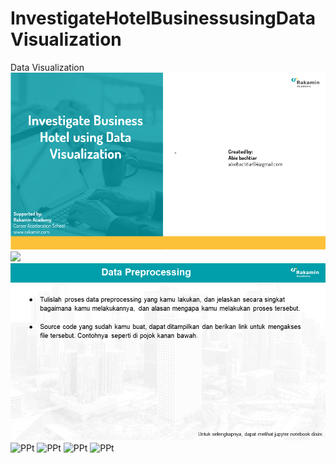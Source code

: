 # InvestigateHotelBusinessusingDataVisualization
Data Visualization
![](https://github.com/bachtiar09/InvestigateHotelBusinessusingDataVisualization/blob/main/Investigate%2BBusiness%2BHotel%2Busing%2BData%2BVisualization%20(2)/Slide1.PNG)
![]([https://github.com/bachtiar09/InvestigateHotelBusinessusingDataVisualization/blob/main/Investigate%2BBusiness%2BHotel%2Busing%2BData%2BVisualization%20(2)/Slide1.PNG](https://github.com/bachtiar09/InvestigateHotelBusinessusingDataVisualization/blob/main/Investigate%2BBusiness%2BHotel%2Busing%2BData%2BVisualization%20(2)/Slide2.PNG)https://github.com/bachtiar09/InvestigateHotelBusinessusingDataVisualization/blob/main/Investigate%2BBusiness%2BHotel%2Busing%2BData%2BVisualization%20(2)/Slide2.PNG)
![PPt](https://github.com/bachtiar09/InvestigateHotelBusinessusingDataVisualization/blob/main/Investigate%2BBusiness%2BHotel%2Busing%2BData%2BVisualization%20(2)/Slide3.PNG)
![PPt]([https://github.com/bachtiar09/InvestigateHotelBusinessusingDataVisualization/blob/main/Investigate%2BBusiness%2BHotel%2Busing%2BData%2BVisualization%20(2)/Slide3.PNG](https://github.com/bachtiar09/InvestigateHotelBusinessusingDataVisualization/blob/main/Investigate%2BBusiness%2BHotel%2Busing%2BData%2BVisualization%20(2)/Slide4.PNG))
![PPt]([https://github.com/bachtiar09/InvestigateHotelBusinessusingDataVisualization/blob/main/Investigate%2BBusiness%2BHotel%2Busing%2BData%2BVisualization%20(2)/Slide3.PNG](https://github.com/bachtiar09/InvestigateHotelBusinessusingDataVisualization/blob/main/Investigate%2BBusiness%2BHotel%2Busing%2BData%2BVisualization%20(2)/Slide5.PNG))
![PPt]([https://github.com/bachtiar09/InvestigateHotelBusinessusingDataVisualization/blob/main/Investigate%2BBusiness%2BHotel%2Busing%2BData%2BVisualization%20(2)/Slide3.PNG](https://github.com/bachtiar09/InvestigateHotelBusinessusingDataVisualization/blob/main/Investigate%2BBusiness%2BHotel%2Busing%2BData%2BVisualization%20(2)/Slide6.PNG))
![PPt]([https://github.com/bachtiar09/InvestigateHotelBusinessusingDataVisualization/blob/main/Investigate%2BBusiness%2BHotel%2Busing%2BData%2BVisualization%20(2)/Slide3.PNG](https://github.com/bachtiar09/InvestigateHotelBusinessusingDataVisualization/blob/main/Investigate%2BBusiness%2BHotel%2Busing%2BData%2BVisualization%20(2)/Slide7.PNG)https://github.com/bachtiar09/InvestigateHotelBusinessusingDataVisualization/blob/main/Investigate%2BBusiness%2BHotel%2Busing%2BData%2BVisualization%20(2)/Slide7.PNG)
